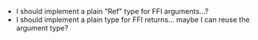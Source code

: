 * I should implement a plain "Ref" type for FFI arguments...?
* I should implement a plain type for FFI returns... maybe I can reuse the argument type?
